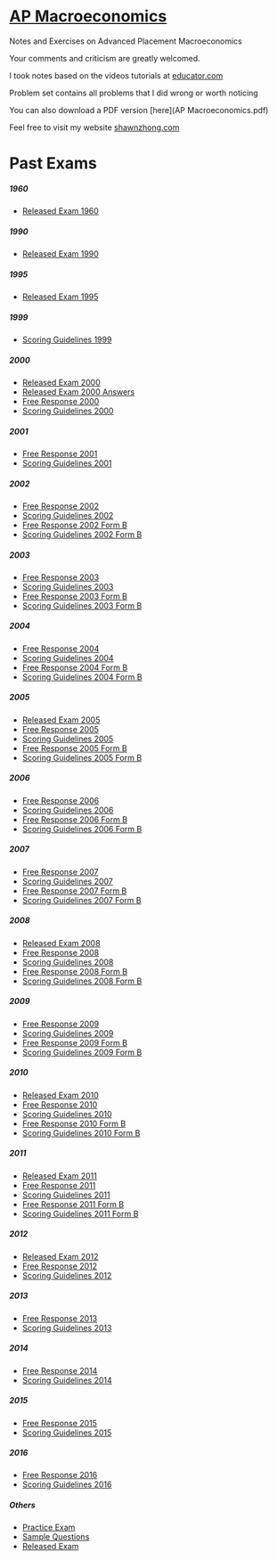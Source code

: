 # [AP Macroeconomics](https://macro.shawnzhong.com)
Notes and Exercises on Advanced Placement Macroeconomics

Your comments and criticism are greatly welcomed.

I took notes based on the videos tutorials at [educator.com](https://www.educator.com/economics/ap-macroeconomics/park/)

Problem set contains all problems that I did wrong or worth noticing

You can also download a PDF version [here](AP Macroeconomics.pdf)

Feel free to visit my website [shawnzhong.com](https://shawnzhong.com)

# Past Exams

##### 1960

 * <a href="./exams/Released Exam 1960.pdf"  target="_blank" >Released Exam 1960</a>

##### 1990

 * <a href="./exams/Released Exam 1990.pdf"  target="_blank" >Released Exam 1990</a>

##### 1995

 * <a href="./exams/Released Exam 1995.pdf"  target="_blank" >Released Exam 1995</a>

##### 1999

 * <a href="./exams/Scoring Guidelines 1999.pdf"  target="_blank" >Scoring Guidelines 1999</a>

##### 2000

 * <a href="./exams/Released Exam 2000.pdf"  target="_blank" >Released Exam 2000</a>
 * <a href="./exams/Released%20Exam%202000%20Answers.htm"  target="_blank" >Released Exam 2000 Answers</a>
 * <a href="./exams/Free Response 2000.pdf"  target="_blank" >Free Response 2000</a>
 * <a href="./exams/Scoring Guidelines 2000.pdf"  target="_blank" >Scoring Guidelines 2000</a>

##### 2001

 * <a href="./exams/Free Response 2001.pdf"  target="_blank" >Free Response 2001</a>
 * <a href="./exams/Scoring Guidelines 2001.pdf"  target="_blank" >Scoring Guidelines 2001</a>

##### 2002

 * <a href="./exams/Free Response 2002.pdf"  target="_blank" >Free Response 2002</a>
 * <a href="./exams/Scoring Guidelines 2002.pdf"  target="_blank" >Scoring Guidelines 2002</a>
 * <a href="./exams/Free Response 2002 (Form B).pdf"  target="_blank" >Free Response 2002 Form B</a>
 * <a href="./exams/Scoring Guidelines 2002 (Form B).pdf"  target="_blank" >Scoring Guidelines 2002 Form B</a>


##### 2003

 * <a href="./exams/Free Response 2003.pdf"  target="_blank" >Free Response 2003</a>
 * <a href="./exams/Scoring Guidelines 2003.pdf"  target="_blank" >Scoring Guidelines 2003</a>
 * <a href="./exams/Free Response 2003 (Form B).pdf"  target="_blank" >Free Response 2003 Form B</a>
 * <a href="./exams/Scoring Guidelines 2003 (Form B).pdf"  target="_blank" >Scoring Guidelines 2003 Form B</a>


##### 2004

 * <a href="./exams/Free Response 2004.pdf"  target="_blank" >Free Response 2004</a>
 * <a href="./exams/Scoring Guidelines 2004.pdf"  target="_blank" >Scoring Guidelines 2004</a>
 * <a href="./exams/Free Response 2004 (Form B).pdf"  target="_blank" >Free Response 2004 Form B</a>
 * <a href="./exams/Scoring Guidelines 2004 (Form B).pdf"  target="_blank" >Scoring Guidelines 2004 Form B</a>


##### 2005

 * <a href="./exams/Released Exam 2005.pdf"  target="_blank" >Released Exam 2005</a>
 * <a href="./exams/Free Response 2005.pdf"  target="_blank" >Free Response 2005</a>
 * <a href="./exams/Scoring Guidelines 2005.pdf"  target="_blank" >Scoring Guidelines 2005</a>
 * <a href="./exams/Free Response 2005 (Form B).pdf"  target="_blank" >Free Response 2005 Form B</a>
 * <a href="./exams/Scoring Guidelines 2005 (Form B).pdf"  target="_blank" >Scoring Guidelines 2005 Form B</a>

##### 2006

 * <a href="./exams/Free Response 2006.pdf"  target="_blank" >Free Response 2006</a>
 * <a href="./exams/Scoring Guidelines 2006.pdf"  target="_blank" >Scoring Guidelines 2006</a>
 * <a href="./exams/Free Response 2006 (Form B).pdf"  target="_blank" >Free Response 2006 Form B</a>
 * <a href="./exams/Scoring Guidelines 2006 (Form B).pdf"  target="_blank" >Scoring Guidelines 2006 Form B</a>

##### 2007

 * <a href="./exams/Free Response 2007.pdf"  target="_blank" >Free Response 2007</a>
 * <a href="./exams/Scoring Guidelines 2007.pdf"  target="_blank" >Scoring Guidelines 2007</a>
 * <a href="./exams/Free Response 2007 (Form B).pdf"  target="_blank" >Free Response 2007 Form B</a>
 * <a href="./exams/Scoring Guidelines 2007 (Form B).pdf"  target="_blank" >Scoring Guidelines 2007 Form B</a>

##### 2008

* <a href="./exams/Released Exam 2008.pdf"  target="_blank" >Released Exam 2008</a>
* <a href="./exams/Free Response 2008.pdf"  target="_blank" >Free Response 2008</a>
* <a href="./exams/Scoring Guidelines 2008.pdf"  target="_blank" >Scoring Guidelines 2008</a>
* <a href="./exams/Free Response 2008 (Form B).pdf"  target="_blank" >Free Response 2008 Form B</a>
* <a href="./exams/Scoring Guidelines 2008 (Form B).pdf"  target="_blank" >Scoring Guidelines 2008 Form B</a>

##### 2009

 * <a href="./exams/Free Response 2009.pdf"  target="_blank" >Free Response 2009</a>
 * <a href="./exams/Scoring Guidelines 2009.pdf"  target="_blank" >Scoring Guidelines 2009</a>
 * <a href="./exams/Free Response 2009 (Form B).pdf"  target="_blank" >Free Response 2009 Form B</a>
 * <a href="./exams/Scoring Guidelines 2009 (Form B).pdf"  target="_blank" >Scoring Guidelines 2009 Form B</a>

##### 2010

 * <a href="./exams/Released Exam 2010.pdf"  target="_blank" >Released Exam 2010</a>
 * <a href="./exams/Free Response 2010.pdf"  target="_blank" >Free Response 2010</a>
 * <a href="./exams/Scoring Guidelines 2010.pdf"  target="_blank" >Scoring Guidelines 2010</a>
 * <a href="./exams/Free Response 2010 (Form B).pdf"  target="_blank" >Free Response 2010 Form B</a>
 *  <a href="./exams/Scoring Guidelines 2010 (Form B).pdf"  target="_blank" >Scoring Guidelines 2010 Form B</a>


##### 2011

 * <a href="./exams/Released Exam 2011.pdf"  target="_blank" >Released Exam 2011</a>
 * <a href="./exams/Free Response 2011.pdf"  target="_blank" >Free Response 2011</a>
 * <a href="./exams/Scoring Guidelines 2011.pdf"  target="_blank" >Scoring Guidelines 2011</a>
 * <a href="./exams/Free Response 2011 (Form B).pdf"  target="_blank" >Free Response 2011 Form B</a>
 * <a href="./exams/Scoring Guidelines 2011 (Form B).pdf"  target="_blank" >Scoring Guidelines 2011 Form B</a>

##### 2012

 * <a href="./exams/Released Exam 2012.pdf"  target="_blank" >Released Exam 2012</a>
 * <a href="./exams/Free Response 2012.pdf"  target="_blank" >Free Response 2012</a>
 * <a href="./exams/Scoring Guidelines 2012.pdf"  target="_blank" >Scoring Guidelines 2012</a>

##### 2013

 * <a href="./exams/Free Response 2013.pdf"  target="_blank" >Free Response 2013</a>
 * <a href="./exams/Scoring Guidelines 2013.pdf"  target="_blank" >Scoring Guidelines 2013</a>


##### 2014

 * <a href="./exams/Free Response 2014.pdf"  target="_blank" >Free Response 2014</a>
 * <a href="./exams/Scoring Guidelines 2014.pdf"  target="_blank" >Scoring Guidelines 2014</a>

##### 2015

 * <a href="./exams/Free Response 2015.pdf"  target="_blank" >Free Response 2015</a>
 * <a href="./exams/Scoring Guidelines 2015.pdf"  target="_blank" >Scoring Guidelines 2015</a>

##### 2016

 * <a href="./exams/Free Response 2016.pdf"  target="_blank" >Free Response 2016</a>
 * <a href="./exams/Scoring Guidelines 2016.pdf"  target="_blank" >Scoring Guidelines 2016</a> 

##### Others 

 * <a href="./exams/Practice Exam.pdf"  target="_blank" >Practice Exam</a>
 * <a href="./exams/Sample Questions.pdf"  target="_blank" >Sample Questions</a>
 * <a href="./exams/Released Exam.pdf"  target="_blank" >Released Exam</a>

